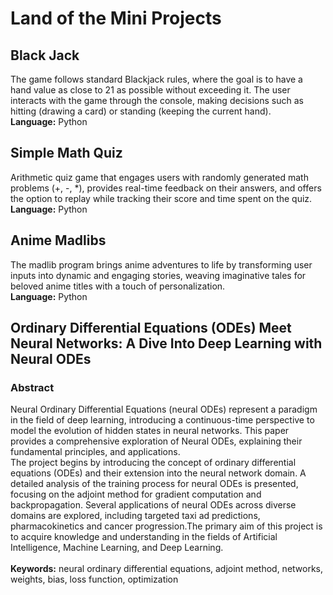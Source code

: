 # Land of the Mini Projects
## Black Jack
The game follows standard Blackjack rules, where the goal is to have a hand value as close to 21 as possible without exceeding it. The user interacts with the game through the console, making decisions such as hitting (drawing a card) or standing (keeping the current hand).
<br>**Language:** Python

## Simple Math Quiz
Arithmetic quiz game that engages users with randomly generated math problems (+, -, *), provides real-time feedback on their answers, and offers the option to replay while tracking their score and time spent on the quiz.
<br>**Language:** Python

## Anime Madlibs
The madlib program brings anime adventures to life by transforming user inputs into dynamic and engaging stories, weaving imaginative tales for beloved anime titles with a touch of personalization.
<br>**Language:** Python

## Ordinary Differential Equations (ODEs) Meet Neural Networks: A Dive Into Deep Learning with Neural ODEs 
### Abstract
Neural Ordinary Differential Equations (neural ODEs) represent a paradigm in the field of deep learning, introducing a continuous-time perspective to model the evolution of hidden states in neural networks. This paper provides a comprehensive exploration of Neural ODEs, explaining their fundamental principles, and applications.<br>
The project begins by introducing the concept of ordinary differential equations (ODEs) and their extension into the neural network domain. A detailed analysis of the training process for neural ODEs is presented, focusing on the adjoint method for gradient computation and backpropagation. Several applications of neural ODEs across diverse domains are explored, including targeted taxi ad predictions, pharmacokinetics and cancer progression.The primary aim of this project is to acquire knowledge and understanding in the fields of Artificial Intelligence, Machine Learning, and Deep Learning. <br><br>
**Keywords:** neural ordinary differential equations, adjoint method, networks, weights, bias, loss function, optimization
